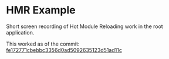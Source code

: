 # HMR Example

Short screen recording of Hot Module Reloading work in the root application.

This worked as of the commit: [fe172771cbebbc3356d0ad5092635123d51ad11c](https://github.com/pjlee11/hello-world-app/commit/fe172771cbebbc3356d0ad5092635123d51ad11c)
